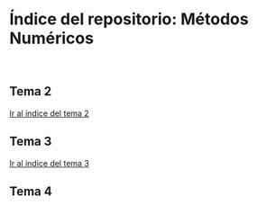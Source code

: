<h1>Índice del repositorio: Métodos Numéricos</h1></br>

<h2>Tema 2</h2>
<a href="TEMA02/Indice_T02.md">Ir al índice del tema 2</a>

<h2>Tema 3</h2>
<a href="TEMA03/Indice_T03.md">Ir al índice del tema 3</a>

<h2>Tema 4</h2>
<a href="TEMA04/Indice_T04.md"></a>
